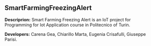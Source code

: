 ## SmartFarmingFreezingAlert

**Descriprion:**
Smart Farming Freezing Alert is an IoT project for Programming for Iot Application course in Politecnico of Turin. 

**Developers:**
Carena Gea, Chiarillo Marta, Eugenia Crisafulli, Giuseppe Parisi. 
